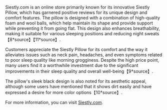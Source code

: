 Siestly.com is an online store primarily known for its innovative Siestly Pillow, which has garnered positive reviews for its unique design and comfort features. The pillow is designed with a combination of high-quality foam and wool balls, which help maintain its shape and provide support while preventing it from going flat. This design also enhances breathability, making it suitable for various sleeping positions and reducing night sweats【8†source】【11†source】.

Customers appreciate the Siestly Pillow for its comfort and the way it alleviates issues such as neck pain, headaches, and even symptoms related to poor sleep quality like morning grogginess. Despite the high price point, many users find it a worthwhile investment due to the significant improvements in their sleep quality and overall well-being【9†source】.

The pillow's sleek black design is also noted for its aesthetic appeal, although some users have mentioned that it shows dirt easily and have expressed a desire for more color options【10†source】.

For more information, you can visit [Siestly.com](https://siestly.com).
